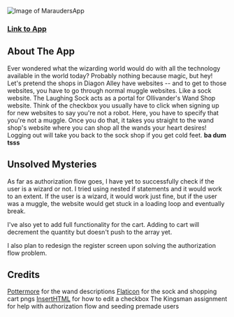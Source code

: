 ![Image of MaraudersApp](https://imgur.com/a/fXnNMWE)
### [Link to App](https://maraudersapp.herokuapp.com/)

## About The App
Ever wondered what the wizarding world would do with all the technology available in the world today? Probably nothing because magic, but hey! Let's pretend the shops in Diagon Alley have websites -- and to get to those websites, you have to go through normal muggle websites.
Like a sock website.
The Laughing Sock acts as a portal for Ollivander's Wand Shop website. Think of the checkbox you usually have to click when signing up for new websites to say you're not a robot. Here, you have to specify that you're not a muggle.
Once you do that, it takes you straight to the wand shop's website where you can shop all the wands your heart desires! Logging out will take you back to the sock shop if you get cold feet. **ba dum tsss**

## Unsolved Mysteries
As far as authorization flow goes, I have yet to successfully check if the user is a wizard or not. I tried using nested if statements and it would work to an extent. If the user is a wizard, it would work just fine, but if the user was a muggle, the website would get stuck in a loading loop and eventually break.

I've also yet to add full functionality for the cart. Adding to cart will decrement the quantity but doesn't push to the array yet.

I also plan to redesign the register screen upon solving the authorization flow problem.

## Credits
[Pottermore](https://www.pottermore.com/) for the wand descriptions
[Flaticon](https://www.flaticon.com/) for the sock and shopping cart pngs
[InsertHTML](https://www.inserthtml.com/2012/06/custom-form-radio-checkbox/) for how to edit a checkbox
The Kingsman assignment for help with authorization flow and seeding premade users
